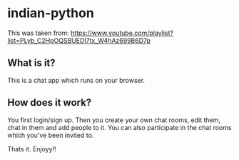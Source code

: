 # indian-python
This was taken from: https://www.youtube.com/playlist?list=PLyb_C2HpOQSBUEDI7tx_W4hAz699B6D7p

## What is it?
This is a chat app which runs on your browser.

## How does it work?
You first login/sign up. Then you create your own chat rooms, edit them, chat in them and add people to it. You can also participate in the chat rooms which you've been invited to.

Thats it. Enjoyy!!
